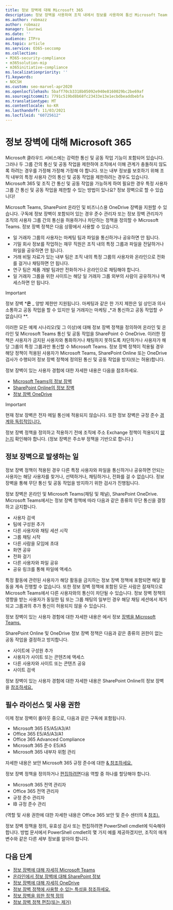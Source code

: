 ```yaml
---
title: 정보 장벽에 대해 Microsoft 365
description: 정보 장벽을 사용하여 조직 내에서 정보를 사용하여 통신 Microsoft Teams 보장합니다.
ms.author: robmazz
author: robmazz
manager: laurawi
ms.date: ''
audience: ITPro
ms.topic: article
ms.service: O365-seccomp
ms.collection:
- M365-security-compliance
- m365solution-mip
- m365initiative-compliance
ms.localizationpriority: ''
f1.keywords:
- NOCSH
ms.custom: seo-marvel-apr2020
ms.openlocfilehash: 5baff70cb3318b05092e940e8160029bc2be69af
ms.sourcegitcommit: 7791c519bd8b68fc23433e13e1ecbdbeaddbebfa
ms.translationtype: MT
ms.contentlocale: ko-KR
ms.lasthandoff: 11/03/2021
ms.locfileid: "60725612"
---
```

# <a name="learn-about-information-barriers-in-microsoft-365"></a>정보 장벽에 대해 Microsoft 365

Microsoft 클라우드 서비스에는 강력한 통신 및 공동 작업 기능이 포함되어 있습니다. 그러나 두 그룹 간의 통신 및 공동 작업을 제한하여 조직에서 이해 관계가 충돌하지 않도록 하려는 경우를 가정해 가정해 가정해 야 합니다. 또는 내부 정보를 보호하기 위해 조직 내부의 특정 사용자 간의 통신 및 공동 작업을 제한하려는 경우도 있습니다. Microsoft 365 및 조직 간 통신 및 공동 작업을 가능하게 하여 필요한 경우 특정 사용자 그룹 간 통신 및 공동 작업을 제한할 수 있는 방법이 있나요? 정보 장벽으로 할 수 있습니다!

Microsoft Teams, SharePoint 온라인 및 비즈니스용 OneDrive 장벽을 지원할 수 있습니다. 구독에 정보 [](#required-licenses-and-permissions) 장벽이 포함되어 있는 경우 준수 관리자 또는 정보 장벽 관리자가 조직의 사용자 그룹 간의 통신을 허용하거나 차단하는 정책을 정의할 수 Microsoft Teams. 정보 장벽 정책은 다음 상황에서 사용할 수 있습니다.

- 일 거래자 그룹의 사용자는 마케팅 팀과 파일을 통신하거나 공유하면 안 됩니다.
- 기밀 회사 정보를 작업하는 재무 직원은 조직 내의 특정 그룹과 파일을 전달하거나 파일을 공유하면 안 됩니다.
- 거래 비밀 자료가 있는 내부 팀은 조직 내의 특정 그룹의 사용자와 온라인으로 전화를 걸거나 채팅하면 안 됩니다.
- 연구 팀은 제품 개발 팀과만 전화하거나 온라인으로 채팅해야 합니다.
- 일 거래자 그룹을 위한 사이트는 해당 일 거래자 그룹 외부의 사람이 공유하거나 액세스하면 안 됩니다.

> [!IMPORTANT]
> 정보 장벽 ***은** _ 양방 제한만 지원됩니다. 마케팅과 같은 한 가지 제한은 일 상인과 의사 소통하고 공동 작업을 할 수 있지만 일 거래자는 마케팅 _*과 통신하고 공동 작업할 _수_ 없습니다 **.

이러한 모든 예제 시나리오(및 그 이상)에 대해 정보 장벽 정책을 정의하여 온라인 및 온라인 및 Microsoft Teams 통신 및 공동 작업을 SharePoint 수 OneDrive. 이러한 정책은 사용자가 금지된 사용자와 통화하거나 채팅하지 못하도록 차단하거나 사용자가 해당 그룹의 특정 그룹과만 통신할 수 Microsoft Teams. 정보 장벽 정책이 적용될 경우 해당 정책이 적용된 사용자가 Microsoft Teams, SharePoint Online 또는 OneDrive 검사가 수행되어 정보 장벽 정책에 정의된 통신 및 공동 작업을 방지(또는 허용)합니다.

정보 장벽이 있는 사용자 경험에 대한 자세한 내용은 다음을 참조하세요.

- [Microsoft Teams의 정보 장벽](/MicrosoftTeams/information-barriers-in-teams)
- [SharePoint Online의 정보 장벽](/sharepoint/information-barriers)
- [정보 장벽 OneDrive](/onedrive/information-barriers)

> [!IMPORTANT]
> 현재 정보 장벽은 전자 메일 통신에 적용되지 않습니다. 또한 정보 장벽은 규정 준수 [경계와 독립적입니다.](set-up-compliance-boundaries.md)<p> 정보 장벽 정책을 정의하고 적용하기 전에 조직에 주소 Exchange 정책이 적용되지 [않는지](/exchange/address-books/address-book-policies/address-book-policies) 확인해야 합니다. (정보 장벽은 주소부 정책을 기반으로 합니다.)

## <a name="what-happens-with-information-barriers"></a>정보 장벽으로 발생하는 일

정보 장벽 정책이 적용된 경우 다른 특정 사용자와 파일을 통신하거나 공유하면 안되는 사용자는 해당 사용자를 찾거나, 선택하거나, 채팅하거나, 전화를 걸 수 없습니다. 정보 장벽을 통해 무단 통신 및 공동 작업을 방지하기 위한 검사가 진행됩니다. 

정보 장벽은 온라인 및 Microsoft Teams(채팅 및 채널), SharePoint OneDrive. Microsoft Teams에서는 정보 장벽 정책에 따라 다음과 같은 종류의 무단 통신을 결정하고 금지합니다.

- 사용자 검색
- 팀에 구성원 추가
- 다른 사용자와 채팅 세션 시작
- 그룹 채팅 시작
- 다른 사람을 모임에 초대
- 화면 공유
- 전화 걸기
- 다른 사용자와 파일 공유
- 공유 링크를 통해 파일에 액세스

특정 활동에 관련된 사용자가 해당 활동을 금지하는 정보 장벽 정책에 포함되면 해당 활동을 계속 진행할 수 없습니다. 또한 정보 장벽 정책에 포함된 모든 사람은 잠재적으로 Microsoft Teams에서 다른 사용자와의 통신이 차단될 수 있습니다. 정보 장벽 정책의 영향을 받는 사용자가 동일한 팀 또는 그룹 채팅의 일부인 경우 해당 채팅 세션에서 제거되고 그룹과의 추가 통신이 허용되지 않을 수 있습니다.

정보 장벽이 있는 사용자 경험에 대한 자세한 내용은 에서 정보 [장벽을 Microsoft Teams.](/MicrosoftTeams/information-barriers-in-teams)

SharePoint Online 및 OneDrive 정보 장벽 정책은 다음과 같은 종류의 권한이 없는 공동 작업을 결정하고 방지합니다.

- 사이트에 구성원 추가
- 사용자가 사이트 또는 콘텐츠에 액세스
- 다른 사용자와 사이트 또는 콘텐츠 공유
- 사이트 검색

정보 장벽이 있는 사용자 경험에 대한 자세한 내용은 SharePoint Online의 정보 장벽을 [참조하세요.](/sharepoint/information-barriers)

## <a name="required-licenses-and-permissions"></a>필수 라이선스 및 사용 권한

이제 정보 장벽이 롤아웃 중으로, 다음과 같은 구독에 포함됩니다.

- Microsoft 365 E5/A5/A3/A1
- Office 365 E5/A5/A3/A1
- Office 365 Advanced Compliance
- Microsoft 365 준수 E5/A5
- Microsoft 365 내부자 위험 관리

자세한 내용은 보안 Microsoft 365 규정 준수에 대한 [& 참조하세요.](/office365/servicedescriptions/microsoft-365-service-descriptions/microsoft-365-tenantlevel-services-licensing-guidance/microsoft-365-security-compliance-licensing-guidance#information-protection)

정보 장벽 정책을 정의하거나 [편집하려면](information-barriers-policies.md)다음 역할 중 하나를 할당해야 합니다.

- Microsoft 365 전역 관리자
- Office 365 전역 관리자
- 규정 준수 관리자
- IB 규정 준수 관리

(역할 및 사용 권한에 대한 자세한 내용은 Office 365 보안 및 준수 센터의 & [참조).](../security/office-365-security/permissions-in-the-security-and-compliance-center.md)

정보 장벽 정책을 정의, 유효성 검사 또는 편집하려면 PowerShell cmdlet에 익숙해야 합니다. 방법 문서에서 PowerShell cmdlet의 몇 [](information-barriers-policies.md)가지 예를 제공하겠지만, 조직의 매개 변수와 같은 다른 세부 정보를 알아야 합니다.

## <a name="next-steps"></a>다음 단계

- [정보 장벽에 대해 자세히 Microsoft Teams](/MicrosoftTeams/information-barriers-in-teams)
- [온라인에서 정보 장벽에 대해 SharePoint 정보](/sharepoint/information-barriers)
- [정보 장벽에 대해 자세히 OneDrive](/onedrive/information-barriers)
- [정보 장벽 정책에 사용할 수 있는 특성을 참조하세요.](information-barriers-attributes.md)
- [정보 장벽을 위한 정책 정의](information-barriers-policies.md)
- [정보 장벽 정책 편집(또는 제거) ](information-barriers-edit-segments-policies.md)
